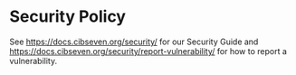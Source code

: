 # Security Policy

See https://docs.cibseven.org/security/ for our Security Guide and https://docs.cibseven.org/security/report-vulnerability/ for how to report a vulnerability.
